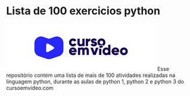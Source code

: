 # Lista de 100 exercicios python
<img src="cursoemvideo.png" alt="arquitetura">
 Esse repositório contém uma lista de mais de 100 atividades realizadas na linguagem python, durante as aulas de python 1, python 2 e python 3 do cursoemvideo.com
